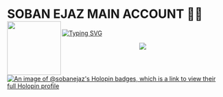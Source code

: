 <h1>SOBAN EJAZ MAIN ACCOUNT 🐱‍👤
  <a href="https://github.com/SOBANEJAZ" {:target="_blank" rel="noopener"}>
  <img align="left" src="https://raw.githubusercontent.com/SOBANEJAZ/temperature-converter-program-in-python/master/output-onlinegiftools.gif" width="125"/></h1>
<p align="center">
  
  <a href="https://github.com/SOBANEJAZ"><img src="https://readme-typing-svg.herokuapp.com?font=mv+boli&weight=100&size=30&duration=1500&pause=1000&color=00FF00&width=435&lines=Hello+I+AM+SOBAN+%F0%9F%98%8E;I+love+open+source+%F0%9F%93%82;I+love+python+%F0%9F%90%8D;I+love+spreading+knowledge+%F0%9F%A4%93;I+love+learning+%F0%9F%93%96;FROM+OHIO+%F0%9F%91%BB" alt="Typing SVG" /></a>
</p>
    
 <p align="center">
  <img src="https://capsule-render.vercel.app/api?type=waving&color=gradient&text=WELCOME%20TO%20MY%20PROFILE%20🤍&fontSize=40&height=130&width=100%&section=header"/>
</p></a>

[![An image of @sobanejaz's Holopin badges, which is a link to view their full Holopin profile](https://holopin.me/sobanejaz)](https://holopin.io/@sobanejaz)
